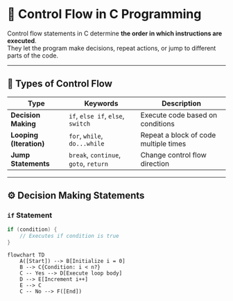 # 🧭 Control Flow in C Programming

Control flow statements in C determine **the order in which instructions are executed**.  
They let the program make decisions, repeat actions, or jump to different parts of the code.

---

## 🧩 Types of Control Flow

| Type | Keywords | Description |
|------|-----------|-------------|
| **Decision Making** | `if`, `else if`, `else`, `switch` | Execute code based on conditions |
| **Looping (Iteration)** | `for`, `while`, `do...while` | Repeat a block of code multiple times |
| **Jump Statements** | `break`, `continue`, `goto`, `return` | Change control flow direction |

---

## ⚙️ Decision Making Statements

### `if` Statement
```c
if (condition) {
    // Executes if condition is true
}
```


```mermaid
flowchart TD
    A([Start]) --> B[Initialize i = 0]
    B --> C{Condition: i < n?}
    C -- Yes --> D[Execute loop body]
    D --> E[Increment i++]
    E --> C
    C -- No --> F([End])
```


